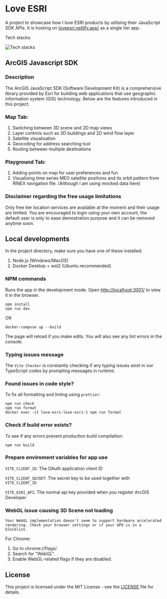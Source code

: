 # Love ESRI

A project to showcase how I love ESRI products by utilising their JavaScript SDK APIs. It is hosting on [loveesri.netlify.app/](https://loveesri.netlify.app/) as a single tier app.

Tech stacks:

![Tech stacks](https://skillicons.dev/icons?i=vite,ts,react,tailwindcss,css,html,docker,ubuntu,bash,npm,netlify)

## ArcGIS Javascript SDK

### Description

The ArcGIS JavaScript SDK (Software Development Kit) is a comprehensive library provided by Esri for building web applications that use geographic information system (GIS) technology. Below are the features introduced in this project.

### Map Tab:

1. Switching between 3D scene and 2D map views
2. Layer controls such as 3D buildings and 2D wind flow layer
3. Satellite visualisation
4. Geocoding for address searching tool
5. Routing between multiple destinations

### Playground Tab:

1. Adding points on map for user preferences and fun
2. Visualising time series MEO satellite positions and its orbit pattern from RINEX navigation file. (Although I am using mocked data here)

### Disclaimer regarding the free usage limitations

Only free tier location services are available at the moment and their usage are limited. You are encouraged to login using your own account, the default user is only to ease demostration purpose and it can be removed anytime soon.

## Local developments

In the project directory, make sure you have one of these installed:

1. Node.js (Windows/MacOS)
2. Docker Desktop + wsl2 (Ubuntu recommended)

### NPM commands

Runs the app in the development mode. Open [http://localhost:3001/](http://localhost:3001/) to view it in the browser.

```
npm install
npm run dev
```

OR

```
docker-compose up --build
```

The page will reload if you make edits.
You will also see any lint errors in the console.

### Typing issues message

The `Vite Checker` is constantly checking if any typing issues exist in
our TypeScript codes by prompting messages in runtime.

### Found issues in code style?

To fix all formatting and linting using `prettier`:

```
npm run check
npm run format
docker exec -it love-esri-love-esri-1 npm run format

```

### Check if build error exists?

To see if any errors prevent production build compilation:

```
npm run build
```

### Prepare enviroment variables for app use

`VITE_CLIENT_ID`: The OAuth application client ID

`VITE_CLIENT_SECRET`: The secret key to be used together with `VITE_CLIENT_ID`

`VITE_ESRI_API`: The normal api key provided when you register ArcGIS Developer

### WebGL issue causing 3D Scene not loading

`Your WebGL implementation doesn't seem to support hardware accelerated rendering. Check your browser settings or if your GPU is in a blocklist.`

For Chrome:

1. Go to chrome://flags/.
2. Search for "WebGL".
3. Enable WebGL-related flags if they are disabled.

## License

This project is licensed under the MIT License - see the [LICENSE](LICENSE) file for details.
